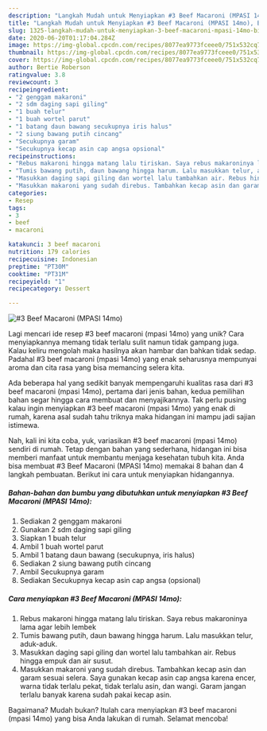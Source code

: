 ```yaml
---
description: "Langkah Mudah untuk Menyiapkan #3 Beef Macaroni (MPASI 14mo), Bisa Manjain Lidah"
title: "Langkah Mudah untuk Menyiapkan #3 Beef Macaroni (MPASI 14mo), Bisa Manjain Lidah"
slug: 1325-langkah-mudah-untuk-menyiapkan-3-beef-macaroni-mpasi-14mo-bisa-manjain-lidah
date: 2020-06-20T01:17:04.284Z
image: https://img-global.cpcdn.com/recipes/8077ea9773fceee0/751x532cq70/3-beef-macaroni-mpasi-14mo-foto-resep-utama.jpg
thumbnail: https://img-global.cpcdn.com/recipes/8077ea9773fceee0/751x532cq70/3-beef-macaroni-mpasi-14mo-foto-resep-utama.jpg
cover: https://img-global.cpcdn.com/recipes/8077ea9773fceee0/751x532cq70/3-beef-macaroni-mpasi-14mo-foto-resep-utama.jpg
author: Bertie Roberson
ratingvalue: 3.8
reviewcount: 3
recipeingredient:
- "2 genggam makaroni"
- "2 sdm daging sapi giling"
- "1 buah telur"
- "1 buah wortel parut"
- "1 batang daun bawang secukupnya iris halus"
- "2 siung bawang putih cincang"
- "Secukupnya garam"
- "Secukupnya kecap asin cap angsa opsional"
recipeinstructions:
- "Rebus makaroni hingga matang lalu tiriskan. Saya rebus makaroninya lama agar lebih lembek"
- "Tumis bawang putih, daun bawang hingga harum. Lalu masukkan telur, aduk-aduk."
- "Masukkan daging sapi giling dan wortel lalu tambahkan air. Rebus hingga empuk dan air susut."
- "Masukkan makaroni yang sudah direbus. Tambahkan kecap asin dan garam sesuai selera. Saya gunakan kecap asin cap angsa karena encer, warna tidak terlalu pekat, tidak terlalu asin, dan wangi. Garam jangan terlalu banyak karena sudah pakai kecap asin."
categories:
- Resep
tags:
- 3
- beef
- macaroni

katakunci: 3 beef macaroni 
nutrition: 179 calories
recipecuisine: Indonesian
preptime: "PT30M"
cooktime: "PT31M"
recipeyield: "1"
recipecategory: Dessert

---
```



![#3 Beef Macaroni (MPASI 14mo)](https://img-global.cpcdn.com/recipes/8077ea9773fceee0/751x532cq70/3-beef-macaroni-mpasi-14mo-foto-resep-utama.jpg)

Lagi mencari ide resep #3 beef macaroni (mpasi 14mo) yang unik? Cara menyiapkannya memang tidak terlalu sulit namun tidak gampang juga. Kalau keliru mengolah maka hasilnya akan hambar dan bahkan tidak sedap. Padahal #3 beef macaroni (mpasi 14mo) yang enak seharusnya mempunyai aroma dan cita rasa yang bisa memancing selera kita.



Ada beberapa hal yang sedikit banyak mempengaruhi kualitas rasa dari #3 beef macaroni (mpasi 14mo), pertama dari jenis bahan, kedua pemilihan bahan segar hingga cara membuat dan menyajikannya. Tak perlu pusing kalau ingin menyiapkan #3 beef macaroni (mpasi 14mo) yang enak di rumah, karena asal sudah tahu triknya maka hidangan ini mampu jadi sajian istimewa.


Nah, kali ini kita coba, yuk, variasikan #3 beef macaroni (mpasi 14mo) sendiri di rumah. Tetap dengan bahan yang sederhana, hidangan ini bisa memberi manfaat untuk membantu menjaga kesehatan tubuh kita. Anda bisa membuat #3 Beef Macaroni (MPASI 14mo) memakai 8 bahan dan 4 langkah pembuatan. Berikut ini cara untuk menyiapkan hidangannya.

<!--inarticleads1-->

##### Bahan-bahan dan bumbu yang dibutuhkan untuk menyiapkan #3 Beef Macaroni (MPASI 14mo):

1. Sediakan 2 genggam makaroni
1. Gunakan 2 sdm daging sapi giling
1. Siapkan 1 buah telur
1. Ambil 1 buah wortel parut
1. Ambil 1 batang daun bawang (secukupnya, iris halus)
1. Sediakan 2 siung bawang putih cincang
1. Ambil Secukupnya garam
1. Sediakan Secukupnya kecap asin cap angsa (opsional)




<!--inarticleads2-->

##### Cara menyiapkan #3 Beef Macaroni (MPASI 14mo):

1. Rebus makaroni hingga matang lalu tiriskan. Saya rebus makaroninya lama agar lebih lembek
1. Tumis bawang putih, daun bawang hingga harum. Lalu masukkan telur, aduk-aduk.
1. Masukkan daging sapi giling dan wortel lalu tambahkan air. Rebus hingga empuk dan air susut.
1. Masukkan makaroni yang sudah direbus. Tambahkan kecap asin dan garam sesuai selera. Saya gunakan kecap asin cap angsa karena encer, warna tidak terlalu pekat, tidak terlalu asin, dan wangi. Garam jangan terlalu banyak karena sudah pakai kecap asin.




Bagaimana? Mudah bukan? Itulah cara menyiapkan #3 beef macaroni (mpasi 14mo) yang bisa Anda lakukan di rumah. Selamat mencoba!
